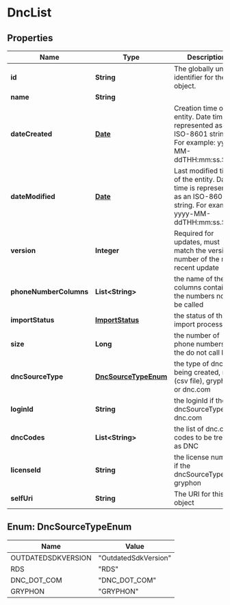 
# DncList

## Properties
Name | Type | Description | Notes
------------ | ------------- | ------------- | -------------
**id** | **String** | The globally unique identifier for the object. |  [optional]
**name** | **String** |  |  [optional]
**dateCreated** | [**Date**](Date.md) | Creation time of the entity. Date time is represented as an ISO-8601 string. For example: yyyy-MM-ddTHH:mm:ss.SSSZ |  [optional]
**dateModified** | [**Date**](Date.md) | Last modified time of the entity. Date time is represented as an ISO-8601 string. For example: yyyy-MM-ddTHH:mm:ss.SSSZ |  [optional]
**version** | **Integer** | Required for updates, must match the version number of the most recent update |  [optional]
**phoneNumberColumns** | **List&lt;String&gt;** | the name of the columns containing the numbers not to be called | 
**importStatus** | [**ImportStatus**](ImportStatus.md) | the status of the import process |  [optional]
**size** | **Long** | the number of phone numbers in the do not call list |  [optional]
**dncSourceType** | [**DncSourceTypeEnum**](#DncSourceTypeEnum) | the type of dnc list being created, rds (csv file), gryphon, or dnc.com |  [optional]
**loginId** | **String** | the loginId if the dncSourceType is dnc.com |  [optional]
**dncCodes** | **List&lt;String&gt;** | the list of dnc.com codes to be treated as DNC |  [optional]
**licenseId** | **String** | the license number if the dncSourceType is gryphon |  [optional]
**selfUri** | **String** | The URI for this object |  [optional]


<a name="DncSourceTypeEnum"></a>
## Enum: DncSourceTypeEnum
Name | Value
---- | -----
OUTDATEDSDKVERSION | &quot;OutdatedSdkVersion&quot;
RDS | &quot;RDS&quot;
DNC_DOT_COM | &quot;DNC_DOT_COM&quot;
GRYPHON | &quot;GRYPHON&quot;



